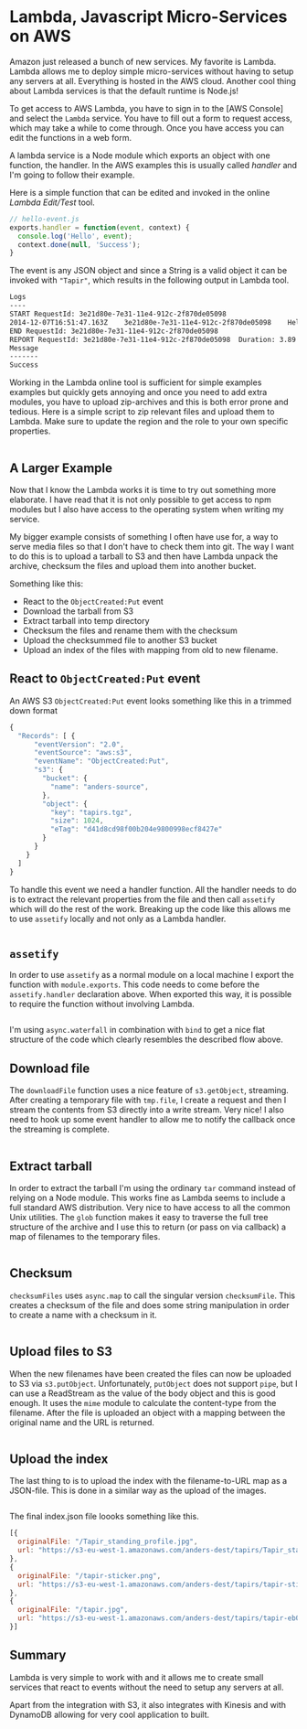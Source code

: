# Lambda, Javascript Micro-Services on AWS

Amazon just released a bunch of new services. My favorite is Lambda.
Lambda allows me to deploy simple micro-services without having to setup any
servers at all. Everything is hosted in the AWS cloud. Another cool thing
about Lambda services is that the default runtime is Node.js!

To get access to AWS Lambda, you have to sign in to the [AWS Console] and
select the `Lambda` service. You have to fill out a form to request access,
which may take a while to come through. Once you have access you can edit the
functions in a web form.

A lambda service is a Node module which exports an object with one function,
the handler. In the AWS examples this is usually called *handler* and I'm going
to follow their example.

Here is a simple function that can be edited and invoked in the online *Lambda
Edit/Test* tool.

```javascript
// hello-event.js
exports.handler = function(event, context) {
  console.log('Hello', event);
  context.done(null, 'Success');
}
```

The event is any JSON object and since a String is a valid object it can be
invoked with `"Tapir"`, which results in the following output in Lambda tool.

```sh
Logs
----
START RequestId: 3e21d80e-7e31-11e4-912c-2f870de05098
2014-12-07T16:51:47.163Z	3e21d80e-7e31-11e4-912c-2f870de05098	Hello Tapir
END RequestId: 3e21d80e-7e31-11e4-912c-2f870de05098
REPORT RequestId: 3e21d80e-7e31-11e4-912c-2f870de05098	Duration: 3.89 ms	Billed Duration: 100 ms 	Memory Size: 128 MB	Max Memory Used: 9 MB
Message
-------
Success
```

Working in the Lambda online tool is sufficient for simple examples examples
but quickly gets annoying and once you need to add extra modules, you have to
upload zip-archives and this is both error prone and tedious. Here is a simple
script to zip relevant files and upload them to Lambda. Make sure to update the
region and the role to your own specific properties.

```sh ./upload-lambda.sh
```

## A Larger Example

Now that I know the Lambda works it is time to try out something more
elaborate. I have read that it is not only possible to get access to npm
modules but I also have access to the operating system when writing my
service.

My bigger example consists of something I often have use for, a way to serve
media files so that I don't have to check them into git. The way I want to do
this is to upload a tarball to S3 and then have Lambda unpack the archive,
checksum the files and upload them into another bucket.

Something like this:

* React to the `ObjectCreated:Put` event
* Download the tarball from S3
* Extract tarball into temp directory
* Checksum the files and rename them with the checksum
* Upload the checksummed file to another S3 bucket
* Upload an index of the files with mapping from old to new filename.

## React to `ObjectCreated:Put` event

An AWS S3 `ObjectCreated:Put` event looks something like this in a trimmed
down format


```javascript
{
  "Records": [ {
      "eventVersion": "2.0",
      "eventSource": "aws:s3",
      "eventName": "ObjectCreated:Put",
      "s3": {
        "bucket": {
          "name": "anders-source",
        },
        "object": {
          "key": "tapirs.tgz",
          "size": 1024,
          "eTag": "d41d8cd98f00b204e9800998ecf8427e"
        }
      }
    }
  ]
}
```

To handle this event we need a handler function. All the handler needs to do is
to extract the relevant properties from the file and then call `assetify` which
will do the rest of the work. Breaking up the code like this allows me to use
`assetify` locally and not only as a Lambda handler.

```sh ./assetify.js snippet-handler
```

## `assetify`

In order to use `assetify` as a normal module on a local machine I export the
function with `module.exports`. This code needs to come before the
`assetify.handler` declaration above. When exported this way, it is possible to
require the function without involving Lambda.

```javascript ./assetify.js snippet-assetify
```

I'm using `async.waterfall` in combination with `bind` to get a nice flat
structure of the code which clearly resembles the described flow above.

## Download file

The `downloadFile` function uses a nice feature of `s3.getObject`, streaming.
After creating a temporary file with `tmp.file`, I create a request and then I
stream the contents from S3 directly into a write stream. Very nice! I also
need to hook up some event handler to allow me to notify the callback once the
streaming is complete.

```javascript ./assetify.js snippet-download-file
```

## Extract tarball

In order to extract the tarball I'm using the ordinary `tar` command instead of
relying on a Node module. This works fine as Lambda seems to include a full
standard AWS distribution. Very nice to have access to all the common Unix
utilities. The `glob` function makes it easy to traverse the full tree
structure of the archive and I use this to return (or pass on via callback) a
map of filenames to the temporary files.

```javascript ./assetify.js snippet-extract-tarball
```

## Checksum

`checksumFiles` uses `async.map` to call the singular version `checksumFile`.
This creates a checksum of the file and does some string manipulation in order
to create a name with a checksum in it.

```javascript ./assetify.js snippet-checksum-files
```

## Upload files to S3

When the new filenames have been created the files can now be uploaded to S3
via `s3.putObject`. Unfortunately, `putObject` does not support `pipe`, but I
can use a ReadStream as the value of the body object and this is good enough.
It uses the `mime` module to calculate the content-type from the filename.
After the file is uploaded an object with a mapping between the original name
and the URL is returned.

```javascript ./assetify.js snippet-upload-files
```

## Upload the index

The last thing to is to upload the index with the filename-to-URL map as a
JSON-file. This is done in a similar way as the upload of the images.

```javascript ./assetify.js snippet-upload-index
```
The final index.json file loooks something like this.

```javascript
[{
  originalFile: "/Tapir_standing_profile.jpg",
  url: "https://s3-eu-west-1.amazonaws.com/anders-dest/tapirs/Tapir_standing_profile-624bd0ac55d5140a78a2ea9d1409e2f6.jpg"
},
{
  originalFile: "/tapir-sticker.png",
  url: "https://s3-eu-west-1.amazonaws.com/anders-dest/tapirs/tapir-sticker-8522f4228bbc995d73ee1ead9d5e8e4f.png"
},
{
  originalFile: "/tapir.jpg",
  url: "https://s3-eu-west-1.amazonaws.com/anders-dest/tapirs/tapir-eb09705a33f6c6896def4e452fa77272.jpg"
}]
```

## Summary

Lambda is very simple to work with and it allows me to create small services
that react to events without the need to setup any servers at all.

Apart from the integration with S3, it also integrates with Kinesis and with
DynamoDB allowing for very cool application to built.

